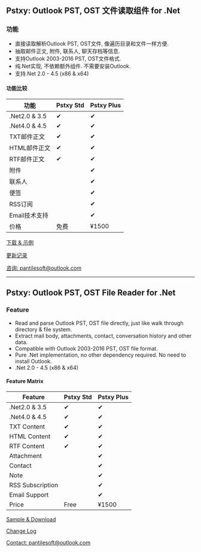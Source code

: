 ## Pstxy: Outlook PST, OST 文件读取组件 for .Net
### 功能
- 直接读取解析Outlook PST, OST文件, 像遍历目录和文件一样方便.
- 抽取邮件正文, 附件, 联系人, 聊天存档等信息.
- 支持Outlook 2003-2016 PST, OST文件格式.
- 纯.Net实现, 不依赖额外组件. 不需要安装Outlook.
- 支持.Net 2.0 - 4.5 (x86 & x64)

#### 功能比较

 功能          | Pstxy Std| Pstxy Plus 
 ------------- | -------- | ---------
 .Net2.0 & 3.5| &#10004; | &#10004;    
 .Net4.0 & 4.5| &#10004; | &#10004;    
 TXT邮件正文   | &#10004; | &#10004;   
 HTML邮件正文  | &#10004; | &#10004;   
 RTF邮件正文   | &#10004; | &#10004;   
 附件         |           | &#10004;   
 联系人       |           | &#10004;   
 便签         |           | &#10004;   
 RSS订阅     |           | &#10004;    
 Email技术支持|           | &#10004;    
 价格         | 免费      | &#165;1500   


[下载 & 示例](sample_std.html)

[更新记录](changelog.html)

[咨询: pantilesoft@outlook.com](mailto:pantilesoft@outlook.com)

---

## Pstxy: Outlook PST, OST File Reader for .Net
### Feature
- Read and parse Outlook PST, OST file directly, just like walk through directory & file system.
- Extract mail body, attachments, contact, conversation history and other data.
- Compatible with Outlook 2003-2016 PST, OST file format.
- Pure .Net implementation, no other dependency required. No need to install Outlook.
- .Net 2.0 - 4.5 (x86 & x64)


#### Feature Matrix

 Feature              | Pstxy Std| Pstxy Plus  
 -------------------- | -------- | ---------
 .Net2.0 & 3.5        | &#10004; | &#10004;    
 .Net4.0 & 4.5        | &#10004; | &#10004;    
 TXT Content          | &#10004; | &#10004;    
 HTML Content         | &#10004; | &#10004;    
 RTF Content          | &#10004; | &#10004;    
 Attachment           |          | &#10004;    
 Contact              |          | &#10004;    
 Note                 |          | &#10004;    
 RSS Subscription     |          | &#10004;    
 Email Support        |          | &#10004;    
 Price                | Free     | &#165;1500   

[Sample & Download](sample_std.html)

[Change Log](changelog.html)

[Contact: pantilesoft@outlook.com](mailto:pantilesoft@outlook.com)
